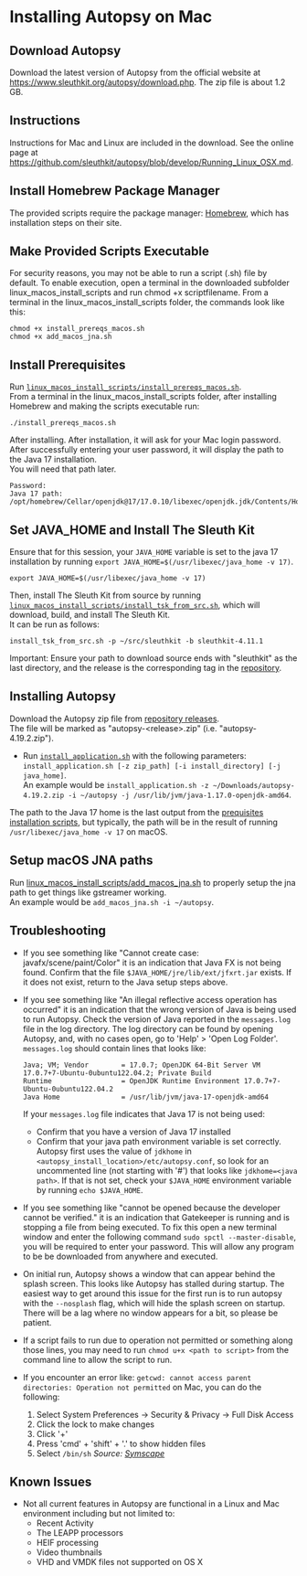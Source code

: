 # Installing Autopsy on Mac

## Download Autopsy

Download the latest version of Autopsy from the official website
at <https://www.sleuthkit.org/autopsy/download.php>. 
The zip file is about 1.2 GB.

## Instructions 

Instructions for Mac and Linux are included in the download. 
See the online page at <https://github.com/sleuthkit/autopsy/blob/develop/Running_Linux_OSX.md>.

## Install Homebrew Package Manager 

The provided scripts require the package manager: [Homebrew](https://brew.sh/), which has installation steps on their site.

## Make Provided Scripts Executable

For security reasons, you may not be able to run a script (.sh) file by default. 
To enable execution, open a terminal in the downloaded subfolder linux_macos_install_scripts and run chmod +x scriptfilename. 
From a terminal in the linux_macos_install_scripts folder, the commands look like this:

```shell
chmod +x install_prereqs_macos.sh
chmod +x add_macos_jna.sh
```

## Install Prerequisites

Run [`linux_macos_install_scripts/install_prereqs_macos.sh`](./linux_macos_install_scripts/install_prereqs_macos.sh).  
From a terminal in the linux_macos_install_scripts folder, after installing Homebrew and making the scripts executable run:

```shell
./install_prereqs_macos.sh
```

After installing. After installation, it will ask for your Mac login password.
After successfully entering your user password,
it will display the path to the Java 17 installation.  
You will need that path later.

```shell
Password:
Java 17 path: /opt/homebrew/Cellar/openjdk@17/17.0.10/libexec/openjdk.jdk/Contents/Home
```

## Set JAVA_HOME and Install The Sleuth Kit

Ensure that for this session, your `JAVA_HOME` variable is set to the java 17 installation by running `export JAVA_HOME=$(/usr/libexec/java_home -v 17)`.  

```shell
export JAVA_HOME=$(/usr/libexec/java_home -v 17)
```

Then, install The Sleuth Kit from source by running [`linux_macos_install_scripts/install_tsk_from_src.sh`](./linux_macos_install_scripts/install_tsk_from_src.sh), 
which will download, build, and install The Sleuth Kit.  
It can be run as follows: 

```shell
install_tsk_from_src.sh -p ~/src/sleuthkit -b sleuthkit-4.11.1
```
 
Important: Ensure your path to download source ends with "sleuthkit" as the last directory, 
and the release is the corresponding tag in the [repository](https://github.com/sleuthkit/sleuthkit).

## Installing Autopsy

Download the Autopsy zip file from [repository releases](https://github.com/sleuthkit/autopsy/releases).  
The file will be marked as "autopsy-&lt;release&gt;.zip" (i.e. "autopsy-4.19.2.zip").
- Run [`install_application.sh`](./linux_macos_install_scripts/install_application.sh) 
with the following parameters: `install_application.sh [-z zip_path] [-i install_directory] [-j java_home]`.  
An example would be `install_application.sh -z ~/Downloads/autopsy-4.19.2.zip -i ~/autopsy -j /usr/lib/jvm/java-1.17.0-openjdk-amd64`.  

The path to the Java 17 home is the last output from the [prequisites installation scripts](#installing-prerequisites), 
but typically, the path will be in the result of running `/usr/libexec/java_home -v 17` on macOS.

## Setup macOS JNA paths

Run [linux_macos_install_scripts/add_macos_jna.sh](./linux_macos_install_scripts/add_macos_jna.sh) to properly setup the jna path to get things like gstreamer working.  
An example would be `add_macos_jna.sh -i ~/autopsy`.

## Troubleshooting

- If you see something like "Cannot create case: javafx/scene/paint/Color" it is an indication that Java FX
  is not being found.  Confirm that the file `$JAVA_HOME/jre/lib/ext/jfxrt.jar` exists. If it does not exist, return to the Java
  setup steps above.
- If you see something like "An illegal reflective access operation has occurred" it is an indication that
  the wrong version of Java is being used to run Autopsy.
  Check the version of Java reported in the `messages.log` file in the log directory.  The log directory can be found by opening Autopsy, and, with no cases open, go to 'Help' > 'Open Log Folder'. `messages.log` should contain lines that looks like:
  ```
  Java; VM; Vendor        = 17.0.7; OpenJDK 64-Bit Server VM 17.0.7+7-Ubuntu-0ubuntu122.04.2; Private Build
  Runtime                 = OpenJDK Runtime Environment 17.0.7+7-Ubuntu-0ubuntu122.04.2
  Java Home               = /usr/lib/jvm/java-17-openjdk-amd64
  ```

  If your `messages.log` file indicates that Java 17 is not being used:
  - Confirm that you have a version of Java 17 installed
  - Confirm that your java path environment variable is set correctly.  Autopsy first uses the value of `jdkhome` in `<autopsy_install_location>/etc/autopsy.conf`, so look for an uncommented line (not starting with '#') that looks like `jdkhome=<java path>`.  If that is not set, check your `$JAVA_HOME` environment variable by running `echo $JAVA_HOME`.
- If you see something like "cannot be opened because the developer cannot be verified." it is an indication that Gatekeeper is running and is stopping a file from being executed.  To fix this open a new terminal window and enter the following command `sudo spctl --master-disable`, you will be required to enter your password.  This will allow any program to be be downloaded from anywhere and executed.
- On initial run, Autopsy shows a window that can appear behind the splash screen.  This looks like Autopsy has stalled during startup.  The easiest way to get around this issue for the first run is to run autopsy with the `--nosplash` flag, which will hide the splash screen on startup.  There will be a lag where no window appears for a bit, so please be patient.
- If a script fails to run due to operation not permitted or something along those lines, you may need to run `chmod u+x <path to script>` from the command line to allow the script to run.
- If you encounter an error like: `getcwd: cannot access parent directories: Operation not permitted` on Mac, you can do the following:
  1. Select System Preferences -> Security & Privacy -> Full Disk Access
  2. Click the lock to make changes
  3. Click '+'
  4. Press 'cmd' + 'shift' + '.' to show hidden files
  5. Select `/bin/sh`
  *Source: [Symscape](https://www.symscape.com/node/1727)*

## Known Issues

- Not all current features in Autopsy are functional in a Linux and Mac environment including but not limited to:
  - Recent Activity
  - The LEAPP processors
  - HEIF processing
  - Video thumbnails
  - VHD and VMDK files not supported on OS X
